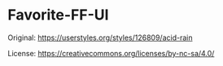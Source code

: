 # Favorite-FF-UI

Original: https://userstyles.org/styles/126809/acid-rain

License: https://creativecommons.org/licenses/by-nc-sa/4.0/
